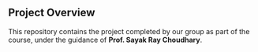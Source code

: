 ## Project Overview  

This repository contains the project completed by our group as part of the course, under the guidance of **Prof. Sayak Ray Choudhary**.  
